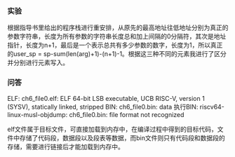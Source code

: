 ### 实验
根据指导书里给出的程序栈进行重安排，从原先的最高地址往低地址分别为真正的参数字符串，长度为所有参数的字符串长度总和加上间隔的0分隔符，其次是地址指针，长度为n+1，最后是一个表示总共有多少参数的数字，长度为1，所以真正的user_sp = sp-sum(len(arg)+1)-(n+1)-1。根据这三种不同的元素我进行了区分并分别进行元素写入。

### 问答
ELF: ch6_file0.elf: ELF 64-bit LSB executable, UCB RISC-V, version 1 (SYSV), statically linked, stripped
BIN: ch6_file0.bin: data
执行BIN: riscv64-linux-musl-objdump: ch6_file0.bin: file format not recognized

elf文件属于目标文件，可直接加载到内存中，在编译过程中得到的目标代码，文件中存储了代码段，数据段以及段表等数据，而bin文件则只有代码段和数据段的存储，需要进行链接后才能加载到内存中。